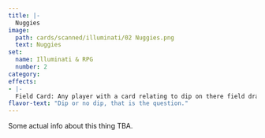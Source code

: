 ```yaml
---
title: |-
  Nuggies
image: 
  path: cards/scanned/illuminati/02 Nuggies.png
  text: Nuggies
set:
  name: Illuminati & RPG
  number: 2
category: 
effects: 
- |-
  Field Card: Any player with a card relating to dip on there field draws 2 cards at the start of each turn.
flavor-text: "Dip or no dip, that is the question."
---
```

Some actual info about this thing TBA.
